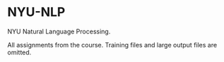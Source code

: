 # NYU-NLP
NYU Natural Language Processing.

All assignments from the course.  Training files and large output files are omitted.  
